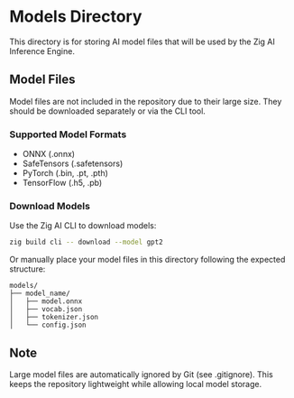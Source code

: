 # Models Directory

This directory is for storing AI model files that will be used by the Zig AI Inference Engine.

## Model Files

Model files are not included in the repository due to their large size. They should be downloaded separately or via the CLI tool.

### Supported Model Formats
- ONNX (.onnx)
- SafeTensors (.safetensors)
- PyTorch (.bin, .pt, .pth)
- TensorFlow (.h5, .pb)

### Download Models

Use the Zig AI CLI to download models:

```bash
zig build cli -- download --model gpt2
```

Or manually place your model files in this directory following the expected structure:

```
models/
├── model_name/
│   ├── model.onnx
│   ├── vocab.json
│   ├── tokenizer.json
│   └── config.json
```

## Note

Large model files are automatically ignored by Git (see .gitignore). This keeps the repository lightweight while allowing local model storage.
